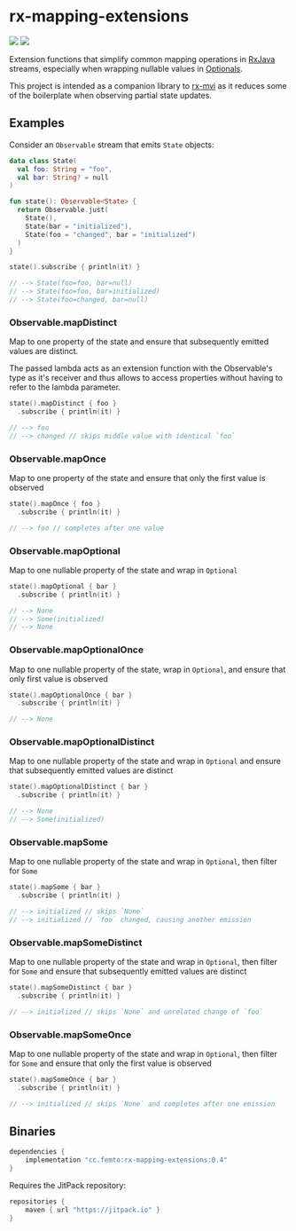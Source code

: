 # rx-mapping-extensions

[![](https://jitpack.io/v/cc.femto/rx-mapping-extensions.svg)](https://jitpack.io/#cc.femto/rx-mapping-extensions)
[![](https://jitci.com/gh/hpost/rx-mapping-extensions/svg)](https://jitci.com/gh/hpost/rx-mapping-extensions)

Extension functions that simplify common mapping operations
in [RxJava](https://github.com/ReactiveX/RxJava) streams, especially
when wrapping nullable values in [Optionals](https://github.com/gojuno/koptional).

This project is intended as a companion library to [rx-mvi](https://github.com/hpost/rx-mvi)
as it reduces some of the boilerplate when observing partial state updates.


## Examples

Consider an `Observable` stream that emits `State` objects:

```kotlin
data class State(
  val foo: String = "foo",
  val bar: String? = null
)

fun state(): Observable<State> {
  return Observable.just(
    State(),
    State(bar = "initialized"),
    State(foo = "changed", bar = "initialized")
  )
}

state().subscribe { println(it) }

// --> State(foo=foo, bar=null)
// --> State(foo=foo, bar=initialized)
// --> State(foo=changed, bar=null)
```

### Observable.mapDistinct
Map to one property of the state and ensure
that subsequently emitted values are distinct.

The passed lambda acts as an extension function with
the Observable's type as it's receiver and thus allows
to access properties without having to refer to the lambda parameter.

```kotlin
state().mapDistinct { foo }
  .subscribe { println(it) }

// --> foo
// --> changed // skips middle value with identical `foo`
```


### Observable.mapOnce
Map to one property of the state and ensure
that only the first value is observed

```kotlin
state().mapOnce { foo }
  .subscribe { println(it) }

// --> foo // completes after one value
```


### Observable.mapOptional
Map to one nullable property of the state and wrap in `Optional`

```kotlin
state().mapOptional { bar }
  .subscribe { println(it) }

// --> None
// --> Some(initialized)
// --> None
```


### Observable.mapOptionalOnce
Map to one nullable property of the state, wrap in `Optional`, and ensure
that only first value is observed

```kotlin
state().mapOptionalOnce { bar }
  .subscribe { println(it) }

// --> None
```


### Observable.mapOptionalDistinct
Map to one nullable property of the state and wrap in `Optional`
and ensure that subsequently emitted values are distinct

```kotlin
state().mapOptionalDistinct { bar }
  .subscribe { println(it) }

// --> None
// --> Some(initialized)
```


### Observable.mapSome
Map to one nullable property of the state and wrap in `Optional`,
then filter for `Some`

```kotlin
state().mapSome { bar }
  .subscribe { println(it) }

// --> initialized // skips `None`
// --> initialized // `foo` changed, causing another emission
```


### Observable.mapSomeDistinct
Map to one nullable property of the state and wrap in `Optional`,
then filter for `Some` and ensure that subsequently emitted values are distinct

```kotlin
state().mapSomeDistinct { bar }
  .subscribe { println(it) }

// --> initialized // skips `None` and unrelated change of `foo`
```


### Observable.mapSomeOnce
Map to one nullable property of the state and wrap in `Optional`,
then filter for `Some` and ensure that only the first value is observed

```kotlin
state().mapSomeOnce { bar }
  .subscribe { println(it) }

// --> initialized // skips `None` and completes after one emission
```


## Binaries
```gradle
dependencies {
    implementation "cc.femto:rx-mapping-extensions:0.4"
}
```

Requires the JitPack repository:
```gradle
repositories {
    maven { url "https://jitpack.io" }
}
```
